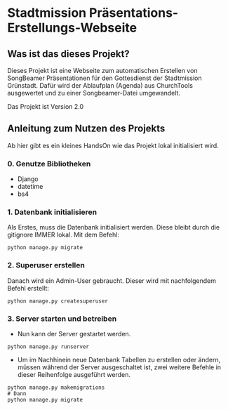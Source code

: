 # Stadtmission Präsentations-Erstellungs-Webseite

## Was ist das dieses Projekt?

Dieses Projekt ist eine Webseite zum automatischen Erstellen von SongBeamer Präsentationen für den Gottesdienst der
Stadtmission Grünstadt. Dafür wird der Ablaufplan (Agenda) aus ChurchTools ausgewertet und zu einer Songbeamer-Datei
umgewandelt.

Das Projekt ist Version 2.0

## Anleitung zum Nutzen des Projekts

Ab hier gibt es ein kleines HandsOn wie das Projekt lokal initialisiert wird.

### 0. Genutze Bibliotheken
- Django
- datetime
- bs4

### 1. Datenbank initialisieren

Als Erstes, muss die Datenbank initialisiert werden. Diese bleibt durch die gitignore IMMER lokal. Mit dem Befehl:

```
python manage.py migrate
```

### 2. Superuser erstellen

Danach wird ein Admin-User gebraucht. Dieser wird mit nachfolgendem Befehl erstellt:

```
python manage.py createsuperuser
```

### 3. Server starten und betreiben

- Nun kann der Server gestartet werden.

```
python manage.py runserver
```

- Um im Nachhinein neue Datenbank Tabellen zu erstellen oder ändern, müssen während der Server ausgeschaltet ist, zwei
  weitere Befehle in dieser Reihenfolge ausgeführt werden.

```
python manage.py makemigrations
# Dann
python manage.py migrate
```